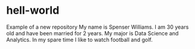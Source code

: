 # hell-world
Example of a new repository 
My name is Spenser Williams. I am 30 years old and have been married for 2 years. My major is Data Science and Analytics. In my spare time I like to watch football and golf.
